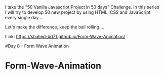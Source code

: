 I take the "50 Vanilla Javascript Project in 50 days" Challenge. In this series I will try to develop 50 new project by using HTML, CSS and JavaScript every single day....

Let's make the difference, keep the ball rolling....

Link: https://shahed-bd71.github.io/Form-Wave-Animation/

#Day 8 - Form Wave Animation


# Form-Wave-Animation
